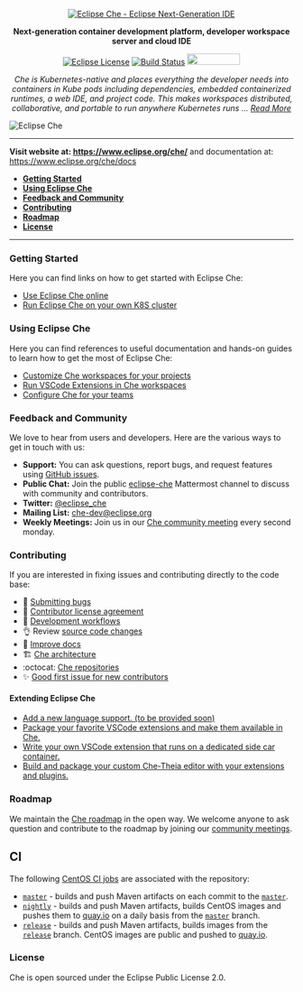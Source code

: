 <div id="header" align="center">

[![Eclipse Che - Eclipse Next-Generation IDE](https://raw.githubusercontent.com/eclipse/che/assets/eclipseche.png)](
https://www.eclipse.org/che/)

**Next-generation container development platform, developer workspace server and cloud IDE**

[![Eclipse License](https://img.shields.io/badge/license-Eclipse-brightgreen.svg)](https://github.com/codenvy/che/blob/master/LICENSE)
[![Build Status](https://ci.codenvycorp.com/buildStatus/icon?job=che-master-ci)](https://ci.codenvycorp.com/job/che-master-ci)
<a href="https://sonarcloud.io/dashboard?id=org.eclipse.che%3Ache-parent%3Amaster">
<img src="https://sonarcloud.io/images/project_badges/sonarcloud-black.svg" width="94" height="20" href="" />
</a>

*Che is Kubernetes-native and places everything the developer needs into containers in Kube pods including dependencies, embedded containerized runtimes, a web IDE, and project code. This makes workspaces distributed, collaborative, and portable to run anywhere Kubernetes runs ... [Read More](https://www.eclipse.org/che/features/)*

</div>

![Eclipse Che](https://raw.githubusercontent.com/eclipse/che/assets/screenshoft_che7-quarkus-demo.png)

---

**Visit website at: https://www.eclipse.org/che/** and documentation at: https://www.eclipse.org/che/docs

- [**Getting Started**](#getting-started)
- [**Using Eclipse Che**](#using-eclipse-che)
- [**Feedback and Community**](#feedback-and-community)
- [**Contributing**](#contributing)
- [**Roadmap**](#roadmap)
- [**License**](#license)

---

### Getting Started
Here you can find links on how to get started with Eclipse Che:
- [Use Eclipse Che online](https://www.eclipse.org/che/getting-started/cloud/)
- [Run Eclipse Che on your own K8S cluster](https://www.eclipse.org/che/docs/che-7/che-quick-starts)


### Using Eclipse Che
Here you can find references to useful documentation and hands-on guides to learn how to get the most of Eclipse Che:
- [Customize Che workspaces for your projects](https://www.eclipse.org/che/docs/che-7/configuring-a-workspace-using-a-devfile/)
- [Run VSCode Extensions in Che workspaces](https://www.eclipse.org/che/docs/che-7/using-a-visual-studio-code-extension-in-che)
- [Configure Che for your teams](https://www.eclipse.org/che/docs/che-7/building-and-running-a-custom-registry-image/)


### Feedback and Community
We love to hear from users and developers. Here are the various ways to get in touch with us:
* **Support:** You can ask questions, report bugs, and request features using [GitHub issues](https://github.com/eclipse/che/issues).
* **Public Chat:** Join the public [eclipse-che](https://mattermost.eclipse.org/eclipse/channels/eclipse-che) Mattermost channel to discuss with community and contributors.
* **Twitter:** [@eclipse_che](https://twitter.com/eclipse_che)
* **Mailing List:** [che-dev@eclipse.org](https://accounts.eclipse.org/mailing-list/che-dev)
* **Weekly Meetings:** Join us in our [Che community meeting](https://github.com/eclipse/che/wiki/Che-Dev-Meetings) every second monday.


### Contributing
If you are interested in fixing issues and contributing directly to the code base:
- :bug: [Submitting bugs](https://github.com/eclipse/che/issues/new/choose)
- :page_facing_up: [Contributor license agreement](https://github.com/eclipse/che/wiki/Eclipse-Contributor-Agreement)
- :checkered_flag: [Development workflows](./CONTRIBUTING.md)
- :ok_hand: Review [source code changes](https://github.com/eclipse/che/pulls)
- :pencil: [Improve docs](https://github.com/eclipse/che-docs)
- :building_construction: [Che architecture](https://www.eclipse.org/che/docs/che-7/che-architecture.html)
- :octocat: [Che repositories](./CONTRIBUTING.md#other-che-repositories)
- :sparkles: [Good first issue for new contributors](https://github.com/eclipse/che/wiki/Labels#new-contributors)


#### Extending Eclipse Che
- [Add a new language support. (to be provided soon)](https://www.eclipse.org/che/docs/che-7/adding-support-for-a-new-language/)
- [Package your favorite VSCode extensions and make them available in Che.](https://www.eclipse.org/che/docs/che-7/using-a-visual-studio-code-extension-in-che/#publishing-a-vs-code-extension-into-the-che-plug-in-registry_using-a-visual-studio-code-extension-in-che)
- [Write your own VSCode extension that runs on a dedicated side car container.](https://www.eclipse.org/che/docs/che-7/what-is-a-che-theia-plug-in/)
- [Build and package your custom Che-Theia editor with your extensions and plugins.](https://www.eclipse.org/che/docs/che-7/using-alternative-ides-in-che/)

### Roadmap
We maintain the [Che roadmap](https://github.com/eclipse/che/wiki/Roadmap) in the open way. We welcome anyone to ask question and contribute to the roadmap by joining our [community meetings](https://github.com/eclipse/che/wiki/Che-Dev-Meetings).

## CI
The following [CentOS CI jobs](https://ci.centos.org/) are associated with the repository:

- [`master`](https://ci.centos.org/view/Devtools/job/devtools-che-che-build-master/) - builds and push Maven artifacts on each commit to the [`master`](https://github.com/eclipse/che/tree/master).
- [`nightly`](https://ci.centos.org/view/Devtools/job/devtools-che-che-nightly/) - builds and push Maven artifacts, builds CentOS images and pushes them to [quay.io](https://quay.io/organization/eclipse) on a daily basis from the [`master`](https://github.com/eclipse/che/tree/master) branch.
- [`release`](https://ci.centos.org/view/Devtools/job/devtools-che-che-release/) - builds and push Maven artifacts, builds images from the [`release`](https://github.com/eclipse/che/tree/release) branch. CentOS images are public and pushed to [quay.io](https://quay.io/organization/eclipse).

### License
Che is open sourced under the Eclipse Public License 2.0.
